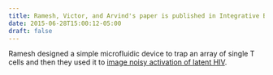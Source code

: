```yaml
---
title: Ramesh, Victor, and Arvind's paper is published in Integrative Biology
date: 2015-06-28T15:00:12-05:00
draft: false
---
```


Ramesh designed a simple microfluidic device to trap an array of single T cells
and then they used it to [image noisy activation of latent
HIV](https://pubs.rsc.org/en/content/articlelanding/2015/ib/c5ib00094g#!divAbstract).
